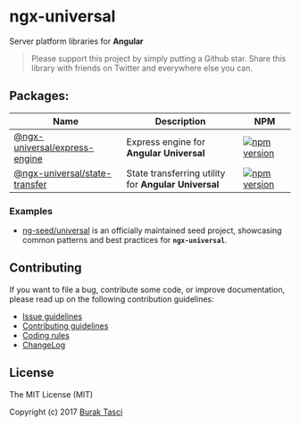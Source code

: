 # ngx-universal
Server platform libraries for **Angular**

> Please support this project by simply putting a Github star. Share this library with friends on Twitter and everywhere else you can.

## Packages:
Name | Description | NPM
--- | --- | ---
[@ngx-universal/express-engine](https://github.com/fulls1z3/ngx-universal/tree/master/packages/@ngx-universal/express-engine) | Express engine for **Angular Universal** | [![npm version](https://badge.fury.io/js/%40ngx-universal%2Fexpress-engine.svg)](https://www.npmjs.com/package/@ngx-universal/express-engine)
[@ngx-universal/state-transfer](https://github.com/fulls1z3/ngx-universal/tree/master/packages/@ngx-universal/state-transfer) | State transferring utility for **Angular Universal** | [![npm version](https://badge.fury.io/js/%40ngx-universal%2Fstate-transfer.svg)](https://www.npmjs.com/package/@ngx-universal/state-transfer)

### Examples
- [ng-seed/universal] is an officially maintained seed project, showcasing common patterns and best practices for **`ngx-universal`**.

## Contributing
If you want to file a bug, contribute some code, or improve documentation, please read up on the following contribution guidelines:
- [Issue guidelines](.github/CONTRIBUTING.md#submit)
- [Contributing guidelines](.github/CONTRIBUTING.md)
- [Coding rules](.github/CODING.md)
- [ChangeLog](CHANGELOG.md)

## License
The MIT License (MIT)

Copyright (c) 2017 [Burak Tasci]

[ng-seed/universal]: https://github.com/ng-seed/universal
[Burak Tasci]: https://github.com/fulls1z3

